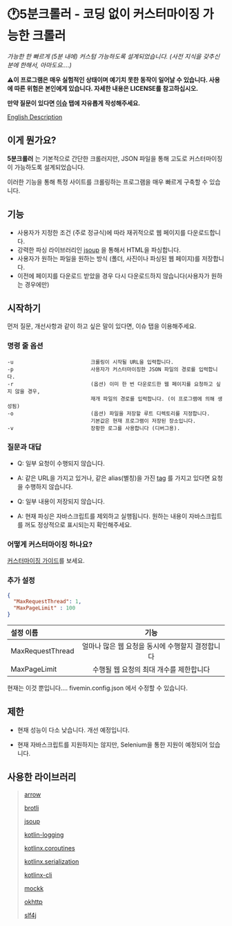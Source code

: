 # 🕐5분크롤러 - 코딩 없이 커스터마이징 가능한 크롤러
_가능한 한 빠르게 (5분 내에) 커스텀 가능하도록 설계되었습니다. (사전 지식을 갖추신 분에 한해서, 아마도요....)_

**⚠이 프로그램은 매우 실험적인 상태이며 예기치 못한 동작이 일어날 수 있습니다. 사용에 따른 위험은 본인에게 있습니다. 자세한 내용은 LICENSE를 참고하십시오.**

**만약 질문이 있다면 [이슈](https://github.com/2480258/FiveMinCrawler/issues) 탭에 자유롭게 작성해주세요.**

[English Description](README.md)

## 이게 뭔가요?

**5분크롤러** 는 기본적으로 간단한 크롤러지만, JSON 파일을 통해 고도로 커스터마이징이 가능하도록 설계되었습니다.

이러한 기능을 통해 특정 사이트를 크롤링하는 프로그램을 매우 빠르게 구축할 수 있습니다.

## 기능

- 사용자가 지정한 조건 (주로 정규식)에 따라 재귀적으로 웹 페이지를 다운로드합니다.
- 강력한 파싱 라이브러리인 [jsoup](https://github.com/jhy/jsoup) 을 통해서 HTML을 파싱합니다.
- 사용자가 원하는 파일을 원하는 방식 (폴더, 사진이나 파싱된 웹 페이지)를 저장합니다.
- 이전에 페이지를 다운로드 받았을 경우 다시 다운로드하지 않습니다(사용자가 원하는 경우에만)

## 시작하기

먼저 질문, 개선사항과 같이 하고 싶은 말이 있다면, 이슈 탭을 이용해주세요.

### 명령 줄 옵션

    -u                         크롤링이 시작될 URL을 입력합니다.
    -p                         사용자가 커스터마이징한 JSON 파일의 경로를 입력합니다.
    -r                         (옵션) 이미 한 번 다운로드한 웹 페이지를 요청하고 싶지 않을 경우,
                               재개 파일의 경로를 입력합니다. (이 프로그램에 의해 생성됨)
    -o                         (옵션) 파일을 저장할 루트 디렉토리를 지정합니다.
                               기본값은 현재 프로그램이 저장된 장소입니다.
    -v                         장황한 로그를 사용합니다 (디버그용).

### 질문과 대답

- Q: 일부 요청이 수행되지 않습니다.
- A: 같은 URL을 가지고 있거나, 같은 alias(별칭)을 가진 [tag](GUIDE.md#Tag) 를 가지고 있다면 요청을 수행하지 않습니다.


- Q: 일부 내용이 저장되지 않습니다.
- A: 현재 파싱은 자바스크립트를 제외하고 실행됩니다. 원하는 내용이 자바스크립트를 꺼도 정상적으로 표시되는지 확인해주세요.


### 어떻게 커스터마이징 하나요?
[커스터마이징 가이드](/GUIDE_KO.md)를 보세요.

### 추가 설정

```json
{
  "MaxRequestThread": 1,
  "MaxPageLimit" : 100
}
```

| 설정 이름            |             기능              |
|:-----------------|:---------------------------:|
| MaxRequestThread | 얼마나 많은 웹 요청을 동시에 수행할지 결정합니다 |
| MaxPageLimit     |   수행될 웹 요청의 최대 개수를 제한합니다    |

현재는 이것 뿐입니다.... fivemin.config.json 에서 수정할 수 있습니다.

## 제한

- 현재 성능이 다소 낮습니다. 개선 예정입니다.

- 현재 자바스크립트를 지원하지는 않지만, Selenium을 통한 지원이 예정되어 있습니다.

## 사용한 라이브러리

> [arrow](https://github.com/arrow-kt/arrow)
>
> [brotli](https://github.com/google/brotli)
>
> [jsoup](https://github.com/jhy/jsoup)
>
> [kotlin-logging](https://github.com/MicroUtils/kotlin-logging)
>
> [kotlinx.coroutines](https://github.com/Kotlin/kotlinx.coroutines)
>
> [kotlinx.serialization](https://github.com/Kotlin/kotlinx.serialization)
>
> [kotlinx-cli](https://github.com/Kotlin/kotlinx-cli)
>
> [mockk](https://github.com/mockk/mockk)
>
> [okhttp](https://github.com/square/okhttp)
>
> [slf4j](https://github.com/qos-ch/slf4j)
>